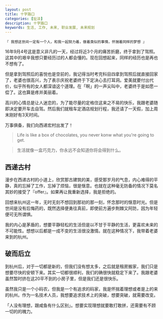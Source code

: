 ```yaml
---
layout: post
title: 十字路口
categories: [扯淡]
description: 十字路口
keywords: 生活, 工作, 未来, 职业发展, 未来规划
---
```


```
『 我想这世间一定有一个人，和我一起努力着，做着类似的事情，怀揣着同样的梦想 』
```

16年9月4号这是意义非凡的一天，经过将近3个月的痛苦折磨，终于拿到了驾照。这其中的艰辛我想只要经历过的人都会懂的。现在回想起来，同样的经历也是再也不想有了。

但是拿到驾照后的喜悦也是空前的，我记得当时考完科目四拿到驾照后就直接回家了，老婆也很高兴，为了表示庆祝老婆终于下定决心去打耳洞。爱美就要付出代价，似乎所有的女人都深谙这个道理。在「啊」的一声尖叫中，老婆终于是如愿一偿了。这也算是疼并美丽着。

高兴的心情总是让人迷恋的，为了能尽量的定格住这来之不易的快乐，我跟老婆随即决定要开车去自驾。然后我们就租车定酒店规划行程，我还请了一天假，加上周末刚好有3天时间。

万事俱备，我们向西递宏村出发了！

> Life is like a box of chocolates, you never konw what you're going to get.

> 生活就像一盒巧克力，你永远不会知道你将会得到什么。

## 西递古村
漫步在西递古村的小道上，欣赏那古建筑的美，感受那岁月的气息，内心难得的平静，真的忘掉了工作，忘掉了烦恼，很是惬意。也就在这种毫无防备的情况下莫名其妙的接受了『offer』。如果再让我重新选择，我是拒绝的。

回想来杭州这一年，无时无刻不想回到那初的那一刻，怀念那时的惬意时光。但是世间是没有后悔药的，既然选择便勇往真前，即使前方遍步荆棘又阿防，因为年轻便可无所谓惧。

我的内心是茅盾的，想要平静轻松的生活但是以不甘于平静的生活，更喜欢未来的不可能性。想想以后都是一成不变的生活很没激情。就在这种情况下，我带着老婆来到的杭州。

## 破而后立
到杭州后，对于一切都是新的，但我们没有想太多，之后就是租房搬家，我们只是想要尽快的安顿下来。其实一切都很顺利，我们的确很快就稳定下来了。我跟老婆虽然暂时挤在这20平不到的小房子里，但是我们还是很快乐。

虽然我只是一个小码农，但我是一个有追求的码家，我是怀揣着理想或者是上的来的杭州。作为一名技术人员，我想要追求技术上的突破，想要突破，就需要改变。

「人没有理想，跟咸鱼有什么区别」。想要实现理想就要敢打敢拼，还需要有不顾一切的的魄力。







